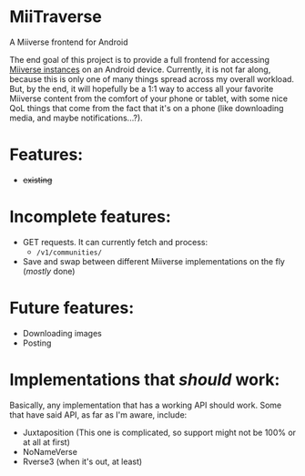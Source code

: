# MiiTraverse
A Miiverse frontend for Android

The end goal of this project is to provide a full frontend for accessing [Miiverse instances](https://github.com/c08oprkiua/miiverse-android/blob/main/README.md#implementations-that-should-work) on an Android device. Currently, it is not far along, because this is only one of many things spread across my overall workload. But, by the end, it will hopefully be a 1:1 way to access all your favorite Miiverse content from the comfort of your phone or tablet, with some nice QoL things that come from the fact that it's on a phone (like downloading media, and maybe notifications...?).

# Features:
* ~~existing~~

# Incomplete features: 
* GET requests. It can currently fetch and process:
  * `/v1/communities/`
* Save and swap between different Miiverse implementations on the fly (*mostly* done)

# Future features:
* Downloading images
* Posting

# Implementations that *should* work:
Basically, any implementation that has a working API should work. Some that have said API, as far as I'm aware, include: 
* Juxtaposition (This one is complicated, so support might not be 100% or at all at first)
* NoNameVerse
* Rverse3 (when it's out, at least)

